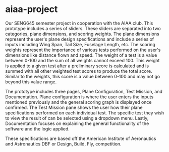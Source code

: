 # aiaa-project
Our SENG645 semester project in cooperation with the AIAA club.
This prototype includes a series of sliders. These sliders are separated into two categories, plane dimensions, and scoring weights. The plane dimensions represent the user's plane design specifications and include a series of inputs including Wing Span, Tail Size, Fuselage Length, etc. The scoring weights represent the importance of various tests performed on the user's dimensions like distance flown and speed. The weight of a test is a value between 0-100 and the sum of all weights cannot exceed 100. This weight is applied to a given test after a preliminary score is calculated and is summed with all other weighted test scores to produce the total score. Similar to the weights, this score is a value between 0-100 and may not go beyond this value range. 

The prototype includes three pages, Plane Configuration, Test Mission, and Documentation. Plane configuration is where the user enters the inputs mentioned previously and the general scoring graph is displayed once confirmed. The Test Mission pane shows the user how their plane specifications performed on each individual test. The specific test they wish to view the result of can be selected using a dropdown menu. Lastly, Documentation focuses on explaining the general functionality of the software and the logic applied.

These specifications are based off the American Institute of Aeronautics and Astronautics DBF or Design, Build, Fly, competition.
